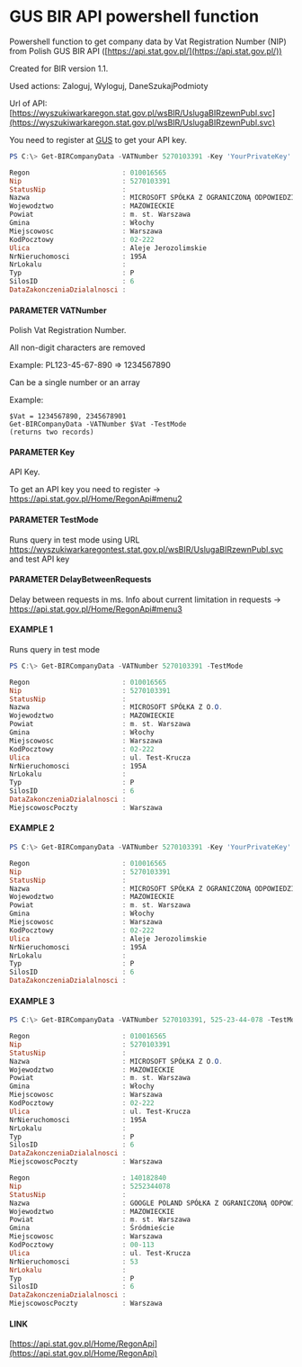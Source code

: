# GUS BIR API powershell function

Powershell function to get company data by Vat Registration Number (NIP) from Polish GUS BIR API ([https://api.stat.gov.pl/](https://api.stat.gov.pl/))

Created for BIR version 1.1.

Used actions: Zaloguj, Wyloguj, DaneSzukajPodmioty

Url of API: [https://wyszukiwarkaregon.stat.gov.pl/wsBIR/UslugaBIRzewnPubl.svc](https://wyszukiwarkaregon.stat.gov.pl/wsBIR/UslugaBIRzewnPubl.svc)

You need to register at [GUS](https://api.stat.gov.pl/) to get your API key.

```powershell
PS C:\> Get-BIRCompanyData -VATNumber 5270103391 -Key 'YourPrivateKey'

Regon                       : 010016565
Nip                         : 5270103391
StatusNip                   : 
Nazwa                       : MICROSOFT SPÓŁKA Z OGRANICZONĄ ODPOWIEDZIALNOŚCIĄ
Wojewodztwo                 : MAZOWIECKIE
Powiat                      : m. st. Warszawa
Gmina                       : Włochy
Miejscowosc                 : Warszawa
KodPocztowy                 : 02-222
Ulica                       : Aleje Jerozolimskie
NrNieruchomosci             : 195A
NrLokalu                    : 
Typ                         : P
SilosID                     : 6
DataZakonczeniaDzialalnosci :   
```
#### PARAMETER VATNumber

  Polish Vat Registration Number. 
  
  All non-digit characters are removed
  
  Example: PL123-45-67-890 => 1234567890
      
  Can be a single number or an array
  
  Example:
  
    $Vat = 1234567890, 2345678901      
    Get-BIRCompanyData -VATNumber $Vat -TestMode      
    (returns two records)

#### PARAMETER Key

  API Key.
  
  To get an API key you need to register -> https://api.stat.gov.pl/Home/RegonApi#menu2
    
#### PARAMETER TestMode

  Runs query in test mode using URL https://wyszukiwarkaregontest.stat.gov.pl/wsBIR/UslugaBIRzewnPubl.svc and test API key

#### PARAMETER DelayBetweenRequests

  Delay between requests in ms. 
  Info about current limitation in requests -> https://api.stat.gov.pl/Home/RegonApi#menu3
    
#### EXAMPLE 1
Runs query in test mode  
```powershell
PS C:\> Get-BIRCompanyData -VATNumber 5270103391 -TestMode

Regon                       : 010016565
Nip                         : 5270103391
StatusNip                   : 
Nazwa                       : MICROSOFT SPÓŁKA Z O.O.
Wojewodztwo                 : MAZOWIECKIE
Powiat                      : m. st. Warszawa
Gmina                       : Włochy
Miejscowosc                 : Warszawa
KodPocztowy                 : 02-222
Ulica                       : ul. Test-Krucza
NrNieruchomosci             : 195A
NrLokalu                    : 
Typ                         : P
SilosID                     : 6
DataZakonczeniaDzialalnosci : 
MiejscowoscPoczty           : Warszawa
```
   
#### EXAMPLE 2
```powershell
PS C:\> Get-BIRCompanyData -VATNumber 5270103391 -Key 'YourPrivateKey'

Regon                       : 010016565
Nip                         : 5270103391
StatusNip                   : 
Nazwa                       : MICROSOFT SPÓŁKA Z OGRANICZONĄ ODPOWIEDZIALNOŚCIĄ
Wojewodztwo                 : MAZOWIECKIE
Powiat                      : m. st. Warszawa
Gmina                       : Włochy
Miejscowosc                 : Warszawa
KodPocztowy                 : 02-222
Ulica                       : Aleje Jerozolimskie
NrNieruchomosci             : 195A
NrLokalu                    : 
Typ                         : P
SilosID                     : 6
DataZakonczeniaDzialalnosci :   
```
#### EXAMPLE 3
```powershell
PS C:\> Get-BIRCompanyData -VATNumber 5270103391, 525-23-44-078 -TestMode

Regon                       : 010016565
Nip                         : 5270103391
StatusNip                   : 
Nazwa                       : MICROSOFT SPÓŁKA Z O.O.
Wojewodztwo                 : MAZOWIECKIE
Powiat                      : m. st. Warszawa
Gmina                       : Włochy
Miejscowosc                 : Warszawa
KodPocztowy                 : 02-222
Ulica                       : ul. Test-Krucza
NrNieruchomosci             : 195A
NrLokalu                    : 
Typ                         : P
SilosID                     : 6
DataZakonczeniaDzialalnosci : 
MiejscowoscPoczty           : Warszawa

Regon                       : 140182840
Nip                         : 5252344078
StatusNip                   : 
Nazwa                       : GOOGLE POLAND SPÓŁKA Z OGRANICZONĄ ODPOWIEDZIALNOŚCIĄ
Wojewodztwo                 : MAZOWIECKIE
Powiat                      : m. st. Warszawa
Gmina                       : Śródmieście
Miejscowosc                 : Warszawa
KodPocztowy                 : 00-113
Ulica                       : ul. Test-Krucza
NrNieruchomosci             : 53
NrLokalu                    : 
Typ                         : P
SilosID                     : 6
DataZakonczeniaDzialalnosci : 
MiejscowoscPoczty           : Warszawa
```
#### LINK
  [https://api.stat.gov.pl/Home/RegonApi](https://api.stat.gov.pl/Home/RegonApi)
